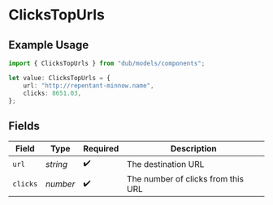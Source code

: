 # ClicksTopUrls

## Example Usage

```typescript
import { ClicksTopUrls } from "dub/models/components";

let value: ClicksTopUrls = {
    url: "http://repentant-minnow.name",
    clicks: 8651.03,
};
```

## Fields

| Field                              | Type                               | Required                           | Description                        |
| ---------------------------------- | ---------------------------------- | ---------------------------------- | ---------------------------------- |
| `url`                              | *string*                           | :heavy_check_mark:                 | The destination URL                |
| `clicks`                           | *number*                           | :heavy_check_mark:                 | The number of clicks from this URL |